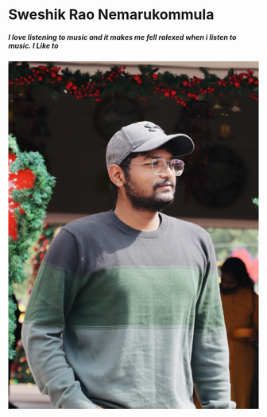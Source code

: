 # Sweshik Rao Nemarukommula
##### I love listening to music and it makes me fell ralexed when i listen to music. I Like to

![Myphoto](Sweshik.jpg.jpg)
